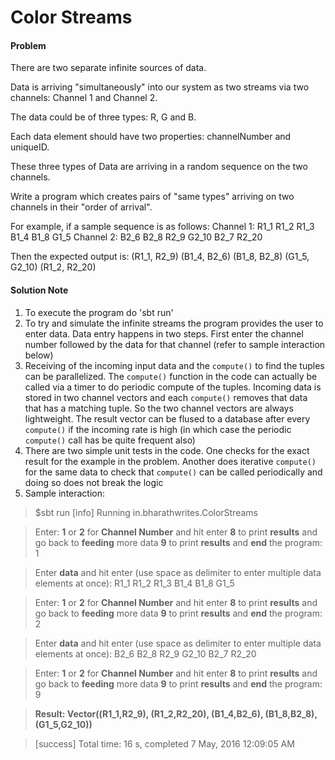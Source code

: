 Color Streams
======================

#### Problem

There are two separate infinite sources of data.

Data is arriving "simultaneously" into our system as two streams via two channels: Channel 1 and Channel 2.

The data could be of three types: R, G and B.

Each data element should have two properties: channelNumber and uniqueID.

These three types of Data are arriving in a random sequence on the two channels.

Write a program which creates pairs of "same types" arriving on two channels in their "order of arrival".

For example, if a sample sequence is as follows:
Channel 1: R1_1 R1_2 R1_3 B1_4 B1_8 G1_5
Channel 2: B2_6 B2_8 R2_9 G2_10 B2_7 R2_20

Then the expected output is:
(R1_1, R2_9) (B1_4, B2_6) (B1_8, B2_8) (G1_5, G2_10) (R1_2, R2_20)

#### Solution Note

1. To execute the program do 'sbt run'
2. To try and simulate the infinite streams the program provides the 
user to enter data. Data entry happens in two steps. First enter the 
channel number followed by the data for that channel (refer to sample 
interaction below)
3. Receiving of the incoming input data and the ``compute()`` to find the tuples
can be parallelized. The `compute()` function in the code can actually be 
called via a timer to do periodic compute of the tuples. Incoming data 
is stored in two channel vectors and each `compute()` removes that data that 
has a matching tuple. So the two channel vectors are always lightweight. 
The result vector can be flused to a database after every `compute()` if the 
incoming rate is high (in which case the periodic `compute()` call has be quite
frequent also)
4. There are two simple unit tests in the code. One checks for the exact 
result for the example in the problem. Another does iterative `compute()` 
for the same data to check that `compute()` can be called periodically and 
doing so does not break the logic
5. Sample interaction:

>$sbt run
>[info] Running in.bharathwrites.ColorStreams

>Enter:
>**1** or **2** for **Channel Number** and hit enter
>**8** to print **results** and go back to **feeding** more data
>**9** to print **results** and **end** the program:
>1

>Enter **data** and hit enter (use space as delimiter to enter multiple data elements at once):
>R1_1 R1_2 R1_3 B1_4 B1_8 G1_5

>Enter:
>**1** or **2** for **Channel Number** and hit enter
>**8** to print **results** and go back to **feeding** more data
>**9** to print **results** and **end** the program:
>2

>Enter **data** and hit enter (use space as delimiter to enter multiple data elements at once):
>B2_6 B2_8 R2_9 G2_10 B2_7 R2_20

>Enter:
>**1** or **2** for **Channel Number** and hit enter
>**8** to print **results** and go back to **feeding** more data
>**9** to print **results** and **end** the program:
>9

>**Result: Vector((R1_1,R2_9), (R1_2,R2_20), (B1_4,B2_6), (B1_8,B2_8), (G1_5,G2_10))**

>[success] Total time: 16 s, completed 7 May, 2016 12:09:05 AM
